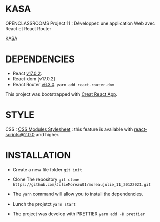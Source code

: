 # KASA

OPENCLASSROOMS Project 11 : Développez une application Web avec React et React Router

[KASA](https://juliemoreau01.github.io/moreaujulie_11_20122021/index)

# DEPENDENCIES

- React [v17.0.2](https://fr.reactjs.org/).
- React-dom [v17.0.2]
- React Router [v6.3.0](https://reactrouter.com/).
  `yarn add react-router-dom`

This project was bootstrapped with [Creat React App](https://create-react-app.dev/).

# STYLE

CSS : [CSS Modules Stylesheet](https://create-react-app.dev/docs/adding-a-css-modules-stylesheet/) : this feature is available with react-scripts@2.0.0 and higher.

# INSTALLATION

- Create a new file folder
  `git init`

- Clone The repository
  `git clone https://github.com/JulieMoreau01/moreaujulie_11_20122021.git`

- The `yarn` command will allow you to install the dependencies.

- Lunch the projetct
  `yarn start`

- The project was develop with PRETTIER
  `yarn add -D prettier`
